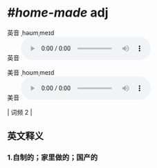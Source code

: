 # ***\#home-made*** adj
英音 ˌhəʊmˌmeɪd  
英音
<audio src="./media/home-made1.aac" controls="controls"></audio>

美音 ˌhoʊmˌmeɪd  
美音
<audio src="./media/home-made2.aac" controls="controls"></audio>



| 词频 2 |  

英文释义
---
### 1.**自制的；家里做的；国产的**  


